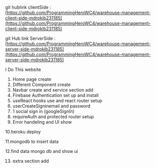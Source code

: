 git hublink clientSide :[https://github.com/ProgrammingHeroWC4/warehouse-management-client-side-mdrokib231185](https://github.com/ProgrammingHeroWC4/warehouse-management-client-side-mdrokib231185)


git Hub link ServerSide :[https://github.com/ProgrammingHeroWC4/warehouse-management-server-side-mdrokib231185](https://github.com/ProgrammingHeroWC4/warehouse-management-server-side-mdrokib231185)






I Do This website

1. Home page create
2. Different Component create
3. Navbar create and service section add
4. Firebase Authentication set up and install
5. useReact hooks use and react router  setup
6. userCreateSigninemail and password
7. 1 social sign in (googleSignIn)
8. requireAuth and protected router setup
9. Error handeling and UI show 

10.heroku deploy

11.mongodb to insert data

12.find data mongo db and show ui

13. extra section add 
